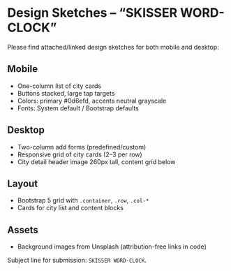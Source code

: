 # Design Sketches – “SKISSER WORD-CLOCK”

Please find attached/linked design sketches for both mobile and desktop:

## Mobile
- One-column list of city cards
- Buttons stacked, large tap targets
- Colors: primary #0d6efd, accents neutral grayscale
- Fonts: System default / Bootstrap defaults

## Desktop
- Two-column add forms (predefined/custom)
- Responsive grid of city cards (2–3 per row)
- City detail header image 260px tall, content grid below

## Layout
- Bootstrap 5 grid with `.container`, `.row`, `.col-*`
- Cards for city list and content blocks

## Assets
- Background images from Unsplash (attribution-free links in code)

Subject line for submission: `SKISSER WORD-CLOCK`.
